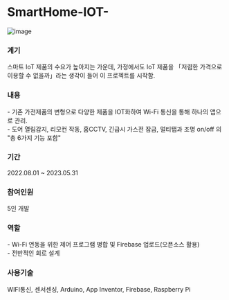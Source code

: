 # SmartHome-IOT-
![image](https://github.com/user-attachments/assets/b8b277c0-ebb1-4e1f-92f9-6427ce5d04a8)

<div>
  <h3>계기</h3>
</div>
<div>
  스마트 IoT 제품의 수요가 높아지는 가운데,
  가정에서도 IoT 제품을 「저렴한 가격으로 이용할 수 없을까」라는 
  생각이 들어 이 프로젝트를 시작함.
</div>
<div>
  <h3>내용</h3>
</div>
<div>
- 기존 가전제품의 변형으로 다양한 제품을 IOT화하여 Wi-Fi 통신을 통해 하나의 앱으로 관리.
<br>
- 도어 열림감지, 리모컨 작동, 홈CCTV, 긴급시 가스전 잠금, 멀티탭과 조명 on/off 의 "총 6가지 기능 포함"
</div>
  <h3>기간</h3>
<div>
  2022.08.01 ~ 2023.05.31
</div>
  <h3>참여인원</h3>
<div>
  5인 개발
</div>
  <h3>역할</h3>
<div>
- Wi-Fi 연동을 위한 제어 프로그램 병합 및 Firebase 업로드(오픈소스 활용)
  <br>
- 전반적인 회로 설계
</div>
  <h3>사용기술</h3>
<div>
WIFI통신, 센서센싱, Arduino, App Inventor, Firebase, Raspberry Pi
</div>

